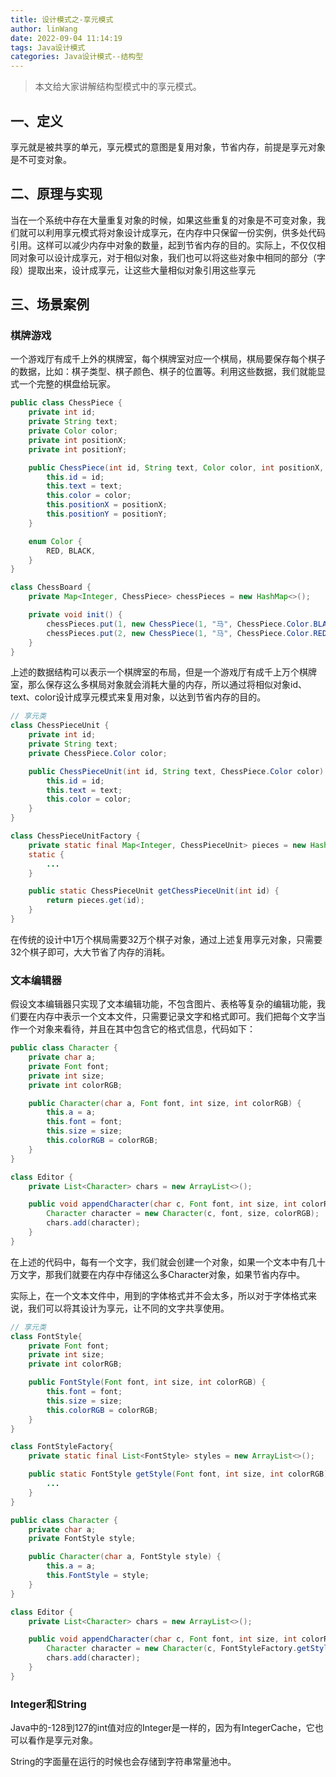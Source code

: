 ```yaml
---
title: 设计模式之-享元模式
author: linWang
date: 2022-09-04 11:14:19
tags: Java设计模式
categories: Java设计模式--结构型
---
```


> 本文给大家讲解结构型模式中的享元模式。

<!--more-->

## 一、定义

享元就是被共享的单元，享元模式的意图是复用对象，节省内存，前提是享元对象是不可变对象。

## 二、原理与实现

当在一个系统中存在大量重复对象的时候，如果这些重复的对象是不可变对象，我们就可以利用享元模式将对象设计成享元，在内存中只保留一份实例，供多处代码引用。这样可以减少内存中对象的数量，起到节省内存的目的。实际上，不仅仅相同对象可以设计成享元，对于相似对象，我们也可以将这些对象中相同的部分（字段）提取出来，设计成享元，让这些大量相似对象引用这些享元

## 三、场景案例

### 棋牌游戏

一个游戏厅有成千上外的棋牌室，每个棋牌室对应一个棋局，棋局要保存每个棋子的数据，比如：棋子类型、棋子颜色、棋子的位置等。利用这些数据，我们就能显式一个完整的棋盘给玩家。

```java
public class ChessPiece {
    private int id;
    private String text;
    private Color color;
    private int positionX;
    private int positionY;

    public ChessPiece(int id, String text, Color color, int positionX, int positionY) {
        this.id = id;
        this.text = text;
        this.color = color;
        this.positionX = positionX;
        this.positionY = positionY;
    }

    enum Color {
        RED, BLACK,
    }
}

class ChessBoard {
    private Map<Integer, ChessPiece> chessPieces = new HashMap<>();

    private void init() {
        chessPieces.put(1, new ChessPiece(1, "马", ChessPiece.Color.BLACK, 0, 0));
        chessPieces.put(2, new ChessPiece(1, "马", ChessPiece.Color.RED, 0, 1));
    }
}
```

上述的数据结构可以表示一个棋牌室的布局，但是一个游戏厅有成千上万个棋牌室，那么保存这么多棋局对象就会消耗大量的内存，所以通过将相似对象id、text、color设计成享元模式来复用对象，以达到节省内存的目的。

```java
// 享元类
class ChessPieceUnit {
    private int id;
    private String text;
    private ChessPiece.Color color;

    public ChessPieceUnit(int id, String text, ChessPiece.Color color) {
        this.id = id;
        this.text = text;
        this.color = color;
    }
}

class ChessPieceUnitFactory {
    private static final Map<Integer, ChessPieceUnit> pieces = new HashMap<>();
    static {
        ...
    }

    public static ChessPieceUnit getChessPieceUnit(int id) {
        return pieces.get(id);
    }
}
```

在传统的设计中1万个棋局需要32万个棋子对象，通过上述复用享元对象，只需要32个棋子即可，大大节省了内存的消耗。

### 文本编辑器

假设文本编辑器只实现了文本编辑功能，不包含图片、表格等复杂的编辑功能，我们要在内存中表示一个文本文件，只需要记录文字和格式即可。我们把每个文字当作一个对象来看待，并且在其中包含它的格式信息，代码如下：

```java
public class Character {
    private char a;
    private Font font;
    private int size;
    private int colorRGB;

    public Character(char a, Font font, int size, int colorRGB) {
        this.a = a;
        this.font = font;
        this.size = size;
        this.colorRGB = colorRGB;
    }
}

class Editor {
    private List<Character> chars = new ArrayList<>();

    public void appendCharacter(char c, Font font, int size, int colorRGB) {
        Character character = new Character(c, font, size, colorRGB);
        chars.add(character);
    }
}
```

在上述的代码中，每有一个文字，我们就会创建一个对象，如果一个文本中有几十万文字，那我们就要在内存中存储这么多Character对象，如果节省内存中。

实际上，在一个文本文件中，用到的字体格式并不会太多，所以对于字体格式来说，我们可以将其设计为享元，让不同的文字共享使用。

```java
// 享元类
class FontStyle{
    private Font font;
    private int size;
    private int colorRGB;

    public FontStyle(Font font, int size, int colorRGB) {
        this.font = font;
        this.size = size;
        this.colorRGB = colorRGB;
    }
}

class FontStyleFactory{
    private static final List<FontStyle> styles = new ArrayList<>();

    public static FontStyle getStyle(Font font, int size, int colorRGB) {
        ...
    }
}

public class Character {
    private char a;
    private FontStyle style;

    public Character(char a, FontStyle style) {
        this.a = a;
        this.FontStyle = style;
    }
}

class Editor {
    private List<Character> chars = new ArrayList<>();

    public void appendCharacter(char c, Font font, int size, int colorRGB) {
        Character character = new Character(c, FontStyleFactory.getStyle(font,size,colorRGB));
        chars.add(character);
    }
}
```

### Integer和String

Java中的-128到127的int值对应的Integer是一样的，因为有IntegerCache，它也可以看作是享元对象。

String的字面量在运行的时候也会存储到字符串常量池中。
